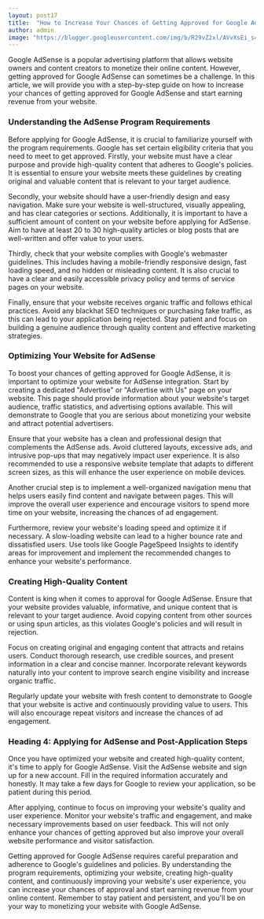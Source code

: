 ```yaml
---
layout: post17
title:  "How to Increase Your Chances of Getting Approved for Google AdSense"
author: admin
image: "https://blogger.googleusercontent.com/img/b/R29vZ2xl/AVvXsEi_s41xSMqoIiyP1hAx-9D3atamGg_Asu8dpxwxUxdHHwCOh7if_jX2AYfbttEW5gI9GbmwqWTDfnDx0YDvzGYxFNIvIa_28opze4TW_DqlIaItV98FaHyA1m2YEc8_BcNakz2trFFirFi6jk7wbinPB_6aNFgkI9qMAPWICbZuoiA1uLjSyQI_w4vS0zt3/s1600/images%20%2816%29.jpeg"
---
```






<p>Google AdSense is a popular advertising platform that allows website owners and content creators to monetize their online content. However, getting approved for Google AdSense can sometimes be a challenge. In this article, we will provide you with a step-by-step guide on how to increase your chances of getting approved for Google AdSense and start earning revenue from your website.</p>
<h3>Understanding the AdSense Program Requirements</h3>
<p>Before applying for Google AdSense, it is crucial to familiarize yourself with the program requirements. Google has set certain eligibility criteria that you need to meet to get approved. Firstly, your website must have a clear purpose and provide high-quality content that adheres to Google's policies. It is essential to ensure your website meets these guidelines by creating original and valuable content that is relevant to your target audience.</p>
<p>Secondly, your website should have a user-friendly design and easy navigation. Make sure your website is well-structured, visually appealing, and has clear categories or sections. Additionally, it is important to have a sufficient amount of content on your website before applying for AdSense. Aim to have at least 20 to 30 high-quality articles or blog posts that are well-written and offer value to your users.</p>
<p>Thirdly, check that your website complies with Google's webmaster guidelines. This includes having a mobile-friendly responsive design, fast loading speed, and no hidden or misleading content. It is also crucial to have a clear and easily accessible privacy policy and terms of service pages on your website.</p>
<p>Finally, ensure that your website receives organic traffic and follows ethical practices. Avoid any blackhat SEO techniques or purchasing fake traffic, as this can lead to your application being rejected. Stay patient and focus on building a genuine audience through quality content and effective marketing strategies.</p>
<h3>Optimizing Your Website for AdSense</h3>
<p>To boost your chances of getting approved for Google AdSense, it is important to optimize your website for AdSense integration. Start by creating a dedicated &quot;Advertise&quot; or &quot;Advertise with Us&quot; page on your website. This page should provide information about your website's target audience, traffic statistics, and advertising options available. This will demonstrate to Google that you are serious about monetizing your website and attract potential advertisers.</p>
<p>Ensure that your website has a clean and professional design that complements the AdSense ads. Avoid cluttered layouts, excessive ads, and intrusive pop-ups that may negatively impact user experience. It is also recommended to use a responsive website template that adapts to different screen sizes, as this will enhance the user experience on mobile devices.</p>
<p>Another crucial step is to implement a well-organized navigation menu that helps users easily find content and navigate between pages. This will improve the overall user experience and encourage visitors to spend more time on your website, increasing the chances of ad engagement.</p>
<p>Furthermore, review your website's loading speed and optimize it if necessary. A slow-loading website can lead to a higher bounce rate and dissatisfied users. Use tools like Google PageSpeed Insights to identify areas for improvement and implement the recommended changes to enhance your website's performance.</p>
<h3>Creating High-Quality Content</h3>
<p>Content is king when it comes to approval for Google AdSense. Ensure that your website provides valuable, informative, and unique content that is relevant to your target audience. Avoid copying content from other sources or using spun articles, as this violates Google's policies and will result in rejection.</p>
<p>Focus on creating original and engaging content that attracts and retains users. Conduct thorough research, use credible sources, and present information in a clear and concise manner. Incorporate relevant keywords naturally into your content to improve search engine visibility and increase organic traffic.</p>
<p>Regularly update your website with fresh content to demonstrate to Google that your website is active and continuously providing value to users. This will also encourage repeat visitors and increase the chances of ad engagement.</p>
<h3>Heading 4: Applying for AdSense and Post-Application Steps</h3>
<p>Once you have optimized your website and created high-quality content, it's time to apply for Google AdSense. Visit the AdSense website and sign up for a new account. Fill in the required information accurately and honestly. It may take a few days for Google to review your application, so be patient during this period.</p>
<p>After applying, continue to focus on improving your website's quality and user experience. Monitor your website's traffic and engagement, and make necessary improvements based on user feedback. This will not only enhance your chances of getting approved but also improve your overall website performance and visitor satisfaction.</p>
<p>Getting approved for Google AdSense requires careful preparation and adherence to Google's guidelines and policies. By understanding the program requirements, optimizing your website, creating high-quality content, and continuously improving your website's user experience, you can increase your chances of approval and start earning revenue from your online content. Remember to stay patient and persistent, and you'll be on your way to monetizing your website with Google AdSense.</p>

